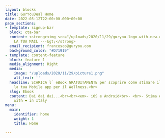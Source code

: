 ```yaml
---
layout: blocks
title: GurYouDeal Home
date: 2022-05-12T22:00:00.000+00:00
page_sections:
- template: signup-bar
  block: cta-bar
  content: <strong><img src="/uploads/2020/11/29/guryou-logo-with-new-colors-final-08.png">INSERICI
    LA TUA MAIL ---&gt;</strong>
  email_recipient: francesco@guryou.com
  background_color: "#D71919"
- template: content-feature
  block: feature-1
  media_alignment: Right
  media:
    image: "/uploads/2020/11/29/picture1.png"
    alt_text: ''
  headline: SCARICA l´ eBook GRATUITAMENTE per scoprire come stimare il costo di sviluppare
    la tua Mobile app per il Wellness.<br>
  slug: Ebook
  content: Dai dai dai...<br><br><em>- iOS e Android<br>- <br>- Stima dei costi</em><br><br>Made
    with ❤︎ in Italy
menu:
  main:
    identifier: home
    weight: 1
    title: Home

---
```

